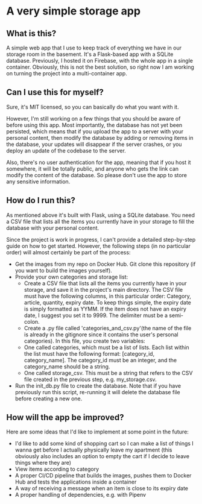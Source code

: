 # A very simple storage app
## What is this?
A simple web app that I use to keep track of everything we have in our storage room in the basement. It's a Flask-based app with a SQLite database. Previously, I hosted it on Firebase, with the whole app in a single container. Obviously, this is not the best solution, so right now I am working on turning the project into a multi-container app.

## Can I use this for myself?
Sure, it's MIT licensed, so you can basically do what you want with it. 

However, I'm still working on a few things that you should be aware of before using this app. Most importantly, the database has not yet been persisted, which means that if you upload the app to a server with your personal content, then modify the database by adding or removing items in the database, your updates will disappear if the server crashes, or you deploy an update of the codebase to the server. 

Also, there's no user authentication for the app, meaning that if you host it somewhere, it will be totally public, and anyone who gets the link can modify the content of the database. So please don't use the app to store any sensitive information. 

## How do I run this?
As mentioned above it's built with Flask, using a SQLite database. You need a CSV file that lists all the items you currently have in your storage to fill the database with your personal content. 

Since the project is work in progress, I can't provide a detailed step-by-step guide on how to get started. However, the following steps (in no particular order) will almost certainly be part of the process:

- Get the images from my repo on Docker Hub. Git clone this repository (if you want to build the images yourself).
- Provide your own categories and storage list:
  - Create a CSV file that lists all the items you currently have in your storage, and save it in the project's main directory. The CSV file must have the following columns, in this particular order: Category, article, quantity, expiry date. To keep things simple, the expiry date is simply formatted as YYMM. If the item does not have an expiry date, I suggest you set it to 9999. The delimiter must be a semi-colon.
  -  Create a .py file called 'categories_and_csv.py'(the name of the file is already in the gitignore since it contains the user's personal categories). In this file, you create two variables:
    - One called categories, which must be a list of lists. Each list within the list must have the following format: [category_id, category_name]. The category_id must be an integer, and the category_name should be a string.
    - One called storage_csv. This must be a string that refers to the CSV file created in the previous step, e.g. my_storage.csv.
- Run the init_db.py file to create the database. Note that if you have previously run this script, re-running it will delete the database file before creating a new one. 

## How will the app be improved?
Here are some ideas that I'd like to implement at some point in the future:

- I'd like to add some kind of shopping cart so I can make a list of things I wanna get before I actually physically leave my apartment (this obviously also includes an option to empty the cart if I decide to leave things where they are)
- View items according to category
- A proper CI/CD pipeline that builds the images, pushes them to Docker Hub and tests the applications inside a container 
- A way of receiving a message when an item is close to its expiry date
- A proper handling of dependencies, e.g. with Pipenv
